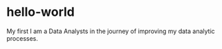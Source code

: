 # hello-world
My first
I am a Data Analysts in the journey of improving my data analytic processes.
